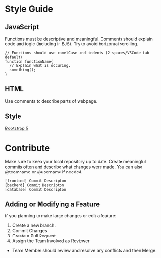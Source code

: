 # Style Guide
## JavaScript
Functions must be descriptive and meaningful. Comments should explain code and logic (including in EJS).
Try to avoid horizontal scrolling.
```
// Functions should use camelCase and indents (2 spaces/VSCode tab default)
function functionName{
  // Explain what is occuring.
  something();
}
```
## HTML
Use comments to describe parts of webpage.
## Style
[Bootstrap 5](https://getbootstrap.com/docs/5.3/)
# Contribute
Make sure to keep your local repository up to date. Create meaningful commits often and describe what changes were made. You can also @teamname or @username if needed.
```
[frontend] Commit Descripton
[backend] Commit Descripton
[database] Commit Descripton
```
## Adding or Modifying a Feature
If you planning to make large changes or edit a feature:
1. Create a new branch.
2. Commit Changes
3. Create a Pull Request
4. Assign the Team Involved as Reviewer
- Team Member should review and resolve any conflicts and then Merge.
